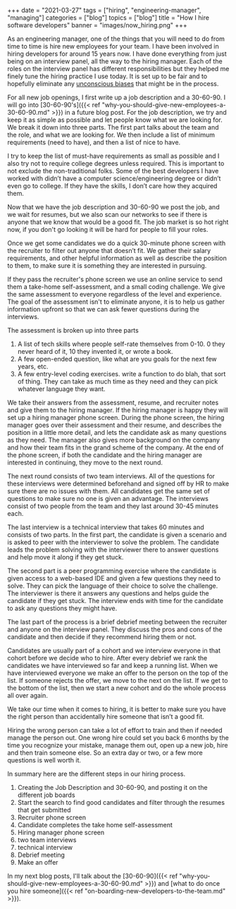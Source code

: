 +++
date = "2021-03-27"
tags = ["hiring", "engineering-manager", "managing"]
categories = ["blog"]
topics = ["blog"]
title = "How I hire software developers"
banner = "images/now_hiring.png"
+++

As an engineering manager, one of the things that you will need to do from time to time is hire new employees for your team. I have been involved in hiring developers for around 15 years now. I have done everything from just being on an interview panel, all the way to the hiring manager. Each of the roles on the interview panel has different responsibilities but they helped me finely tune the hiring practice I use today. It is set up to be fair and to hopefully eliminate any [unconscious biases](https://en.wikipedia.org/wiki/Implicit_stereotype) that might be in the process.

For all new job openings, I first write up a job description and a 30-60-90. I will go into [30-60-90's]({{< ref "why-you-should-give-new-employees-a-30-60-90.md" >}}) in a future blog post. For the job description, we try and keep it as simple as possible and let people know what we are looking for. We break it down into three parts. The first part talks about the team and the role, and what we are looking for. We then include a list of minimum requirements (need to have), and then a list of nice to have.

I try to keep the list of must-have requirements as small as possible and I also try not to require college degrees unless required. This is important to not exclude the non-traditional folks. Some of the best developers I have worked with didn’t have a computer science/engineering degree or didn’t even go to college. If they have the skills, I don’t care how they acquired them.

Now that we have the job description and 30-60-90 we post the job, and we wait for resumes, but we also scan our networks to see if there is anyone that we know that would be a good fit. The job market is so hot right now, if you don't go looking it will be hard for people to fill your roles.

Once we get some candidates we do a quick 30-minute phone screen with the recruiter to filter out anyone that doesn’t fit. We gather their salary requirements, and other helpful information as well as describe the position to them, to make sure it is something they are interested in pursuing.

If they pass the recruiter's phone screen we use an online service to send them a take-home self-assessment, and a small coding challenge. We give the same assessment to everyone regardless of the level and experience. The goal of the assessment isn't to eliminate anyone, it is to help us gather information upfront so that we can ask fewer questions during the interviews.

The assessment is broken up into three parts
1. A list of tech skills where people self-rate themselves from 0-10. 0 they never heard of it, 10 they invented it, or wrote a book.
2. A few open-ended question, like what are you goals for the next few years, etc.
3. A few entry-level coding exercises. write a function to do blah, that sort of thing. They can take as much time as they need and they can pick whatever language they want.

We take their answers from the assessment, resume, and recruiter notes and give them to the hiring manager. If the hiring manager is happy they will set up a hiring manager phone screen. During the phone screen, the hiring manager goes over their assessment and their resume, and describes the position in a little more detail, and lets the candidate ask as many questions as they need. The manager also gives more background on the company and how their team fits in the grand scheme of the company. At the end of the phone screen, if both the candidate and the hiring manager are interested in continuing, they move to the next round.

The next round consists of two team interviews. All of the questions for these interviews were determined beforehand and signed off by HR to make sure there are no issues with them. All candidates get the same set of questions to make sure no one is given an advantage. The interviews consist of two people from the team and they last around 30-45 minutes each.

The last interview is a technical interview that takes 60 minutes and consists of two parts. In the first part, the candidate is given a scenario and is asked to peer with the interviewer to solve the problem. The candidate leads the problem solving with the interviewer there to answer questions and help move it along if they get stuck.

The second part is a peer programming exercise where the candidate is given access to a web-based IDE and given a few questions they need to solve. They can pick the language of their choice to solve the challenge. The interviewer is there it answers any questions and helps guide the candidate if they get stuck. The interview ends with time for the candidate to ask any questions they might have.

The last part of the process is a brief debrief meeting between the recruiter and anyone on the interview panel. They discuss the pros and cons of the candidate and then decide if they recommend hiring them or not.

Candidates are usually part of a cohort and we interview everyone in that cohort before we decide who to hire. After every debrief we rank the candidates we have interviewed so far and keep a running list. When we have interviewed everyone we make an offer to the person on the top of the list. If someone rejects the offer, we move to the next on the list. If we get to the bottom of the list, then we start a new cohort and do the whole process all over again.

We take our time when it comes to hiring, it is better to make sure you have the right person than accidentally hire someone that isn’t a good fit.

Hiring the wrong person can take a lot of effort to train and then if needed manage the person out. One wrong hire could set you back 6 months by the time you recognize your mistake, manage them out, open up a new job, hire and then train someone else. So an extra day or two, or a few more questions is well worth it.

In summary here are the different steps in our hiring process.

1. Creating the Job Description and 30-60-90, and posting it on the different job boards
2. Start the search to find good candidates and filter through the resumes that get submitted
3. Recruiter phone screen
4. Candidate completes the take home self-assessment
5. Hiring manager phone screen
6. two team interviews
7. technical interview
8. Debrief meeting
9. Make an offer

In my next blog posts, I'll talk about the [30-60-90]({{< ref "why-you-should-give-new-employees-a-30-60-90.md" >}}) and [what to do once you hire someone]({{< ref "on-boarding-new-developers-to-the-team.md" >}}).
